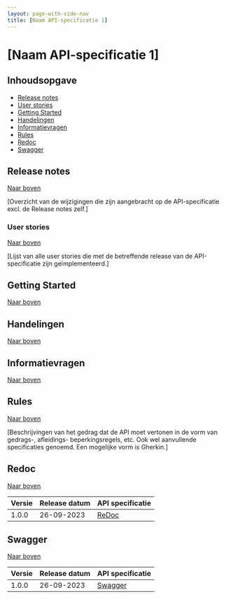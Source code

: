 ```yaml
---
layout: page-with-side-nav
title: [Naam API-specificatie 1]
---
```


# [Naam API-specificatie 1]

## Inhoudsopgave
* [Release notes](#release-notes)
* [User stories](#user-stories)
* [Getting Started](#getting-started)
* [Handelingen](#handelingen)
* [Informatievragen](#informatievragen)
* [Rules](#rules)
* [Redoc](#redoc)
* [Swagger](#swagger)

## Release notes

[Naar boven](./index)

[Overzicht van de wijzigingen die zijn aangebracht op de API-specificatie excl. de Release notes zelf.]

### User stories

[Naar boven](./index)

[Lijst van alle user stories die met de betreffende release van de API-specificatie zijn geïmplementeerd.]

## Getting Started

[Naar boven](./index)


## Handelingen

[Naar boven](./index)


## Informatievragen

[Naar boven](./index)


## Rules

[Naar boven](./index)

[Beschrijvingen van het gedrag dat de API moet vertonen in de vorm van gedrags-, afleidings- beperkingsregels, etc. Ook wel aanvullende specificaties genoemd. Een mogelijke vorm is Gherkin.]

## Redoc

[Naar boven](./index)

Versie   | Release datum | API specificatie
-------- | ------------- | ----------------
1.0.0    | 26-09-2023    | [ReDoc][zaken-1.0.0-redoc]

[zaken-1.0.0-redoc]: redoc-1.0.0

## Swagger

[Naar boven](./index)

Versie   | Release datum | API specificatie
-------- | ------------- | ----------------
1.0.0    | 26-09-2023    | [Swagger][zaken-1.0.0-swagger]

[zaken-1.0.0-swagger]: swagger-ui-1.0.0

